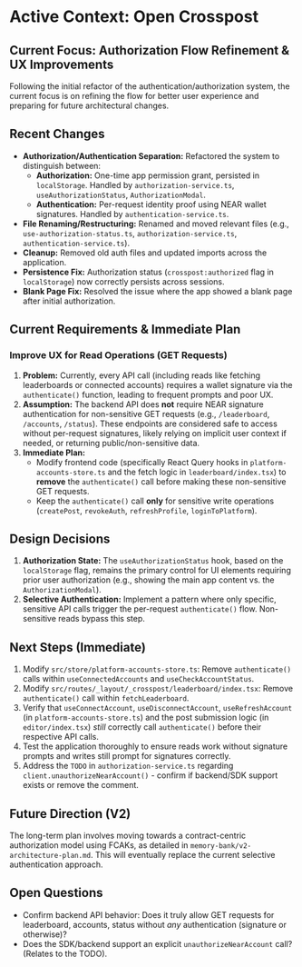 # Active Context: Open Crosspost

## Current Focus: Authorization Flow Refinement & UX Improvements

Following the initial refactor of the authentication/authorization system, the current focus is on refining the flow for better user experience and preparing for future architectural changes.

## Recent Changes

-   **Authorization/Authentication Separation:** Refactored the system to distinguish between:
    -   **Authorization:** One-time app permission grant, persisted in `localStorage`. Handled by `authorization-service.ts`, `useAuthorizationStatus`, `AuthorizationModal`.
    -   **Authentication:** Per-request identity proof using NEAR wallet signatures. Handled by `authentication-service.ts`.
-   **File Renaming/Restructuring:** Renamed and moved relevant files (e.g., `use-authorization-status.ts`, `authorization-service.ts`, `authentication-service.ts`).
-   **Cleanup:** Removed old auth files and updated imports across the application.
-   **Persistence Fix:** Authorization status (`crosspost:authorized` flag in `localStorage`) now correctly persists across sessions.
-   **Blank Page Fix:** Resolved the issue where the app showed a blank page after initial authorization.

## Current Requirements & Immediate Plan

### Improve UX for Read Operations (GET Requests)

1.  **Problem:** Currently, every API call (including reads like fetching leaderboards or connected accounts) requires a wallet signature via the `authenticate()` function, leading to frequent prompts and poor UX.
2.  **Assumption:** The backend API does **not** require NEAR signature authentication for non-sensitive GET requests (e.g., `/leaderboard`, `/accounts`, `/status`). These endpoints are considered safe to access without per-request signatures, likely relying on implicit user context if needed, or returning public/non-sensitive data.
3.  **Immediate Plan:**
    *   Modify frontend code (specifically React Query hooks in `platform-accounts-store.ts` and the fetch logic in `leaderboard/index.tsx`) to **remove** the `authenticate()` call before making these non-sensitive GET requests.
    *   Keep the `authenticate()` call **only** for sensitive write operations (`createPost`, `revokeAuth`, `refreshProfile`, `loginToPlatform`).

## Design Decisions

1.  **Authorization State:** The `useAuthorizationStatus` hook, based on the `localStorage` flag, remains the primary control for UI elements requiring prior user authorization (e.g., showing the main app content vs. the `AuthorizationModal`).
2.  **Selective Authentication:** Implement a pattern where only specific, sensitive API calls trigger the per-request `authenticate()` flow. Non-sensitive reads bypass this step.

## Next Steps (Immediate)

1.  Modify `src/store/platform-accounts-store.ts`: Remove `authenticate()` calls within `useConnectedAccounts` and `useCheckAccountStatus`.
2.  Modify `src/routes/_layout/_crosspost/leaderboard/index.tsx`: Remove `authenticate()` call within `fetchLeaderboard`.
3.  Verify that `useConnectAccount`, `useDisconnectAccount`, `useRefreshAccount` (in `platform-accounts-store.ts`) and the post submission logic (in `editor/index.tsx`) *still* correctly call `authenticate()` before their respective API calls.
4.  Test the application thoroughly to ensure reads work without signature prompts and writes still prompt for signatures correctly.
5.  Address the `TODO` in `authorization-service.ts` regarding `client.unauthorizeNearAccount()` - confirm if backend/SDK support exists or remove the comment.

## Future Direction (V2)

The long-term plan involves moving towards a contract-centric authorization model using FCAKs, as detailed in `memory-bank/v2-architecture-plan.md`. This will eventually replace the current selective authentication approach.

## Open Questions

-   Confirm backend API behavior: Does it truly allow GET requests for leaderboard, accounts, status without *any* authentication (signature or otherwise)?
-   Does the SDK/backend support an explicit `unauthorizeNearAccount` call? (Relates to the TODO).
